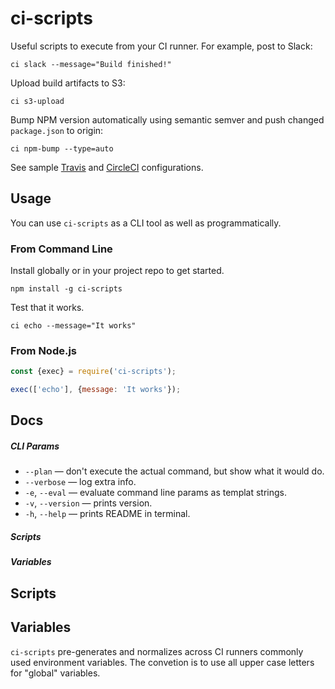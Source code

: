 # ci-scripts

Useful scripts to execute from your CI runner. For example, post to Slack:

```
ci slack --message="Build finished!"
```

Upload build artifacts to S3:

```
ci s3-upload
```

Bump NPM version automatically using semantic semver and push changed `package.json` to origin:

```
ci npm-bump --type=auto
```

See sample [Travis](./.travis.yml) and [CircleCI](./.circleci/config.yml) configurations.


## Usage

You can use `ci-scripts` as a CLI tool as well as programmatically.


### From Command Line

Install globally or in your project repo to get started.

```
npm install -g ci-scripts
```

Test that it works.

```
ci echo --message="It works"
```

### From Node.js

```js
const {exec} = require('ci-scripts');

exec(['echo'], {message: 'It works'});
```

## Docs


##### CLI Params

- `--plan` &mdash; don't execute the actual command, but show what it would do.
- `--verbose` &mdash; log extra info.
- `-e`, `--eval` &mdash; evaluate command line params as templat strings.
- `-v`, `--version` &mdash; prints version.
- `-h`, `--help` &mdash; prints README in terminal.


##### Scripts





##### Variables





## Scripts





## Variables

`ci-scripts` pre-generates and normalizes across CI runners commonly used environment variables.
The convetion is to use all upper case letters for "global" variables.






